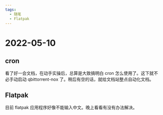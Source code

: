 ```yaml
---
tags:
  - 随笔
  - Flatpak
---
```


# 2022-05-10

## cron

看了好一会文档，在动手实操后，总算是大致搞明白 cron 怎么使用了。这下就不必手动启动 qbittorrent-nox 了。稍后有空的话，就给文档站整点自动化文档。

## Flatpak

目前 flatpak 应用程序好像不能输入中文。晚上看看有没有办法解决。